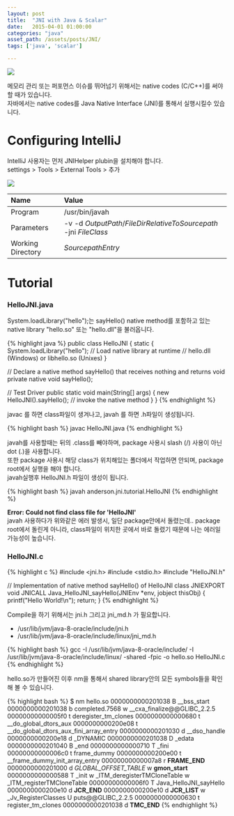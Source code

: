 ```yaml
---
layout: post
title:  "JNI with Java & Scalar"
date:   2015-04-01 01:00:00
categories: "java"
asset_path: /assets/posts/JNI/
tags: ['java', 'scalar']

---
```


<div>
    <img src="{{ page.asset_path }}deeper.png" class="img-responsive img-rounded">
</div>

메모리 관리 또는 퍼포먼스 이슈를 뛰어넘기 위해서는 native codes (C/C++)를 써야할 때가 있습니다.<br> 
자바에서는 native codes를 Java Native Interface (JNI)를 통해서 실행시킬수 있습니다.


# Configuring IntelliJ

IntelliJ 사용자는 먼저 JNIHelper plubin을 설치해야 합니다.<br>
settings > Tools > External Tools > 추가

<img src="{{ page.asset_path }}intellij_settings.png" class="img-responsive img-rounded">

| Name | Value | 
|:-----|:------|
| Program | /usr/bin/javah |
| Parameters | -v -d $OutputPath$/$FileDirRelativeToSourcepath$  -jni $FileClass$ |
| Working Directory | $SourcepathEntry$ |


# Tutorial 

### HelloJNI.java

System.loadLibrary("hello");는 sayHello() native method를 포함하고 있는 native library "hello.so" 또는 "hello.dll"을 불러옵니다.

{% highlight java %}
public class HelloJNI {
   static {
      System.loadLibrary("hello"); // Load native library at runtime
                                   // hello.dll (Windows) or libhello.so (Unixes)
   }
 
   // Declare a native method sayHello() that receives nothing and returns void
   private native void sayHello();
 
   // Test Driver
   public static void main(String[] args) {
      new HelloJNI().sayHello();  // invoke the native method
   }
}
{% endhighlight %}

javac 를 하면 class파일이 생겨나고, javah 를 하면 .h파일이 생성됩니다. 

{% highlight bash %}
javac HelloJNI.java
{% endhighlight %}

javah를 사용할때는 뒤의 .class를 빼야하며, package 사용시 slash (/) 사용이 아닌 dot (.)을 사용합니다.<br>
또한 package 사용시 해당 class가 위치해있는 폴더에서 작업하면 안되며, package root에서 실행을 해야 합니다.<br>
javah실행후 HelloJNI.h 파일이 생성이 됩니다.

{% highlight bash %}
javah anderson.jni.tutorial.HelloJNI
{% endhighlight %}

**Error: Could not find class file for 'HelloJNI'**<br>
javah 사용하다가 위와같은 에러 발생시, 일단 package안에서 돌렸는데.. package root에서 돌린게 아니라, 
class파일이 위치한 곳에서 바로 돌렸기 때문에 나는 에러일 가능성이 높습니다.



### HelloJNI.c 

{% highlight c %}
#include <jni.h>
#include <stdio.h>
#include "HelloJNI.h"
 
// Implementation of native method sayHello() of HelloJNI class
JNIEXPORT void JNICALL Java_HelloJNI_sayHello(JNIEnv *env, jobject thisObj) {
   printf("Hello World!\n");
   return;
}
{% endhighlight %}

Compile을 하기 위해서는 jni.h 그리고 jni_md.h 가 필요합니다.

* /usr/lib/jvm/java-8-oracle/include/jni.h
* /usr/lib/jvm/java-8-oracle/include/linux/jni_md.h

{% highlight bash %}
gcc -I /usr/lib/jvm/java-8-oracle/include/ -I /usr/lib/jvm/java-8-oracle/include/linux/ -shared -fpic -o hello.so HelloJNI.c
{% endhighlight %}

hello.so가 만들어진 이후 nm을 통해서 shared library안의 모든 symbols들을 확인해 볼 수 있습니다.

{% highlight bash %}
$ nm hello.so 
0000000000201038 B __bss_start
0000000000201038 b completed.7568
                 w __cxa_finalize@@GLIBC_2.2.5
00000000000005f0 t deregister_tm_clones
0000000000000680 t __do_global_dtors_aux
0000000000200e08 t __do_global_dtors_aux_fini_array_entry
0000000000201030 d __dso_handle
0000000000200e18 d _DYNAMIC
0000000000201038 D _edata
0000000000201040 B _end
0000000000000710 T _fini
00000000000006c0 t frame_dummy
0000000000200e00 t __frame_dummy_init_array_entry
00000000000007a8 r __FRAME_END__
0000000000201000 d _GLOBAL_OFFSET_TABLE_
                 w __gmon_start__
0000000000000588 T _init
                 w _ITM_deregisterTMCloneTable
                 w _ITM_registerTMCloneTable
00000000000006f0 T Java_HelloJNI_sayHello
0000000000200e10 d __JCR_END__
0000000000200e10 d __JCR_LIST__
                 w _Jv_RegisterClasses
                 U puts@@GLIBC_2.2.5
0000000000000630 t register_tm_clones
0000000000201038 d __TMC_END__
{% endhighlight %}